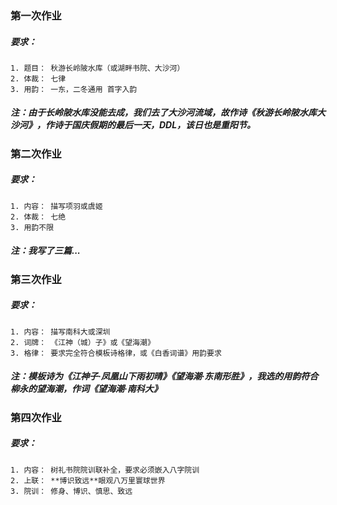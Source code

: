 ### 第一次作业

##### 	要求：

	1. 题目： 秋游长岭陂水库（或湖畔书院、大沙河）
 	2. 体裁： 七律 
 	3. 用韵： 一东，二冬通用 首字入韵

##### 	注：由于长岭陂水库没能去成，我们去了大沙河流域，故作诗《秋游长岭陂水库大沙河》，作诗于国庆假期的最后一天，DDL，该日也是重阳节。

### 第二次作业

##### 	要求：

	1. 内容： 描写项羽或虞姬
 	2. 体裁： 七绝
 	3. 用韵不限

##### 	注：我写了三篇...

### 第三次作业

##### 	要求：

	1. 内容： 描写南科大或深圳
 	2. 词牌： 《江神（城）子》或《望海潮》
 	3. 格律： 要求完全符合模板诗格律，或《白香词谱》用韵要求

##### 	注：模板诗为《江神子·凤凰山下雨初晴》《望海潮·东南形胜》，我选的用韵符合*柳永*的望海潮，作词《望海潮·南科大》

### 第四次作业

##### 	要求：

	1. 内容： 树礼书院院训联补全，要求必须嵌入八字院训
 	2. 上联： **博识致远**眼观八万里寰球世界
 	3. 院训： 修身、博识、慎思、致远
